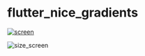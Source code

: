 # flutter_nice_gradients
[
![screen](https://raw.githubusercontent.com/ilopX/flutter_nice_gradient_platform_web/master/screen.png "Screen")
](https://ilopx.github.io/flutter_nice_gradient_platform_web)

![size_screen](https://raw.githubusercontent.com/ilopX/flutter_nice_gradient_platform_web/master/screen_size.png "Screen Sizes")

